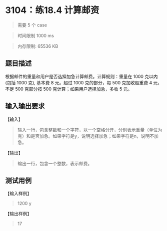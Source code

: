 # 3104：练18.4 计算邮资

> 需要 5 个 case

> 时间限制 1000 ms

> 内存限制: 65536 KB

## 题目描述

根据邮件的重量和用户是否选择加急计算邮费。计算规则：重量在 1000 克以内(包括 1000 克), 基本费 8 元。超过 1000 克的部分，每 500 克加收超重费 4 元，不足 500 克部分按 500 克计算；如果用户选择加急，多收 5 元。

## 输入输出要求

【输入】

> 输入一行，包含整数和一个字符，以一个空格分开，分别表示重量（单位为克）和是否加急。如果字符是y，说明选择加急；如果字符是n，说明不加急。

【输出】

> 输出一行，包含一个整数，表示邮费。

## 测试用例

【输入样例】

> 1200 y

【输出样例】

> 17
